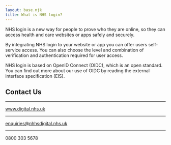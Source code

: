 ```yaml
---
layout: base.njk
title: What is NHS login?
---
```

NHS login is a new way for people to prove who they are online, so they can access health and care websites or apps safely and securely.

By integrating NHS login to your website or app you can offer users self-service access. You can also choose the level and combination of verification and authentication required for user access.

NHS login is based on OpenID Connect (OIDC), which is an open standard. You can find out more about our use of OIDC by reading the external interface specification (EIS).

## Contact Us
***
www.digital.nhs.uk
***
 enquiries@nhhsdigital.nhs.uk
***
0800 303 5678

